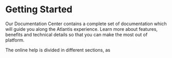
# Getting Started

Our Documentation Center contains a complete set of documentation which will guide you along the Atlantis experience. Learn more about features, benefits and technical details so that you can make the most out of platform. 

The online help is divided in different sections, as 
